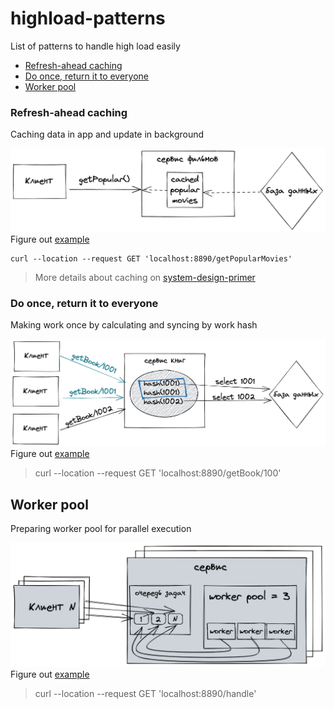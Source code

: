 # highload-patterns

List of patterns to handle high load easily

- [Refresh-ahead caching](#refresh-ahead-caching)
- [Do once, return it to everyone](#do-once-return-it-to-everyone)
- [Worker pool](#worker-pool)


### Refresh-ahead caching
Caching data in app and update in background

![Refresh-ahead caching](pics/refresh-ahead.png "Refresh-ahead caching")
Figure out [example](./refresh-ahead/main.go)

```
curl --location --request GET 'localhost:8890/getPopularMovies'
```

> More details about caching on [system-design-primer](https://github.com/donnemartin/system-design-primer#refresh-ahead)

### Do once, return it to everyone

Making work once by calculating and syncing by work hash

![Singleflight](pics/singleflight.png "Refresh-ahead caching")
Figure out [example](./singleflight/main.go)

> curl --location --request GET 'localhost:8890/getBook/100'

## Worker pool

Preparing worker pool for parallel execution

![Worker pool](pics/worker-pool.png "Worker pool")
Figure out [example](./worker-pool/main.go)

> curl --location --request GET 'localhost:8890/handle'
